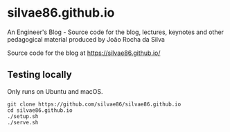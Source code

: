 # silvae86.github.io
An Engineer's Blog - Source code for the blog, lectures, keynotes and other pedagogical material produced by João Rocha da Silva

Source code for the blog at https://silvae86.github.io/

## Testing locally

Only runs on Ubuntu and macOS.

```shell
git clone https://github.com/silvae86/silvae86.github.io
cd silvae86.github.io
./setup.sh
./serve.sh
```
